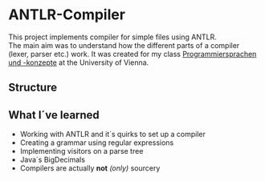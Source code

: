 # ANTLR-Compiler

This project implements compiler for simple files using ANTLR. <br/>
The main aim was to understand how the different parts of a compiler (lexer, parser etc.) work. It was created for my class [Programmiersprachen und -konzepte](https://ufind.univie.ac.at/de/course.html?lv=051030&semester=2020W) at the University of Vienna.

## Structure




## What I´ve learned
* Working with ANTLR and it´s quirks to set up a compiler
* Creating a grammar using regular expressions
* Implementing visitors on a parse tree
* Java´s BigDecimals
* Compilers are actually **not** _(only)_ sourcery
